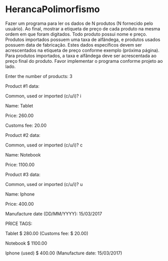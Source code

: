 # HerancaPolimorfismo

Fazer um programa para ler os dados de N
produtos (N fornecido pelo usuário). Ao final,
mostrar a etiqueta de preço de cada produto na
mesma ordem em que foram digitados.
Todo produto possui nome e preço. Produtos
importados possuem uma taxa de alfândega, e
produtos usados possuem data de fabricação.
Estes dados específicos devem ser
acrescentados na etiqueta de preço conforme
exemplo (próxima página). Para produtos
importados, a taxa e alfândega deve ser
acrescentada ao preço final do produto.
Favor implementar o programa conforme
projeto ao lado.



Enter the number of products: 3

Product #1 data:

Common, used or imported (c/u/i)? i

Name: Tablet

Price: 260.00

Customs fee: 20.00

Product #2 data:

Common, used or imported (c/u/i)? c

Name: Notebook

Price: 1100.00

Product #3 data:

Common, used or imported (c/u/i)? u

Name: Iphone

Price: 400.00

Manufacture date (DD/MM/YYYY): 15/03/2017

PRICE TAGS:

Tablet $ 280.00 (Customs fee: $ 20.00)

Notebook $ 1100.00

Iphone (used) $ 400.00 (Manufacture date: 15/03/2017)
